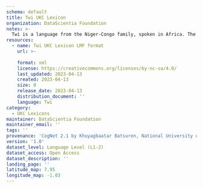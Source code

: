 ```yaml
---
schema: default
title: Twi UKC Lexicon
organization: DataScientia Foundation
notes: >-
  Twi is a language from the Niger-Congo family, spoken in Africa. The UKC Lexicon of Twi is represented as a lexico-semantic network. It consists of words, word senses, synsets, as well as sense-level and synset-level relationships.
resources:
  - name: Twi UKC Lexicon LMF format
    url: >-
      
    format: xml
    license: https://creativecommons.org/licenses/by-nc-sa/4.0/
    last_updated: 2023-04-13
    created: 2023-04-13
    size: 0
    release_date: 2023-04-13
    distribution_document: ''
    language: Twi
category:
  - UKC Lexicons
maintainer: DataScientia Foundation
maintainer_email: ''
tags: ''
provenance: 'CogNet 2.1 by Khuyagbaatar Batsuren, National University of Mongolia (http://cognet.ukc.disi.unitn.it); Princeton WordNet 2.1 by Princeton University (https://wordnet.princeton.edu)'
version: '1.0'
dataset_level: Language Level (L1-2)
dataset_access: Open Access
dataset_description: ''
landing_page: ''
latitude_map: 7.95
longitude_map: -1.03
---
```

